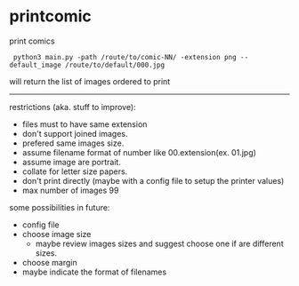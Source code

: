 # printcomic
print comics

```
 python3 main.py -path /route/to/comic-NN/ -extension png --default_image /route/to/default/000.jpg
```

will return the list of images ordered to print

---
restrictions (aka. stuff to improve):
- files must to have same extension
- don't support joined images.
- prefered same images size.
- assume filename format of number like 00.extension(ex. 01.jpg)
- assume image are portrait.
- collate for letter size papers.
- don't print directly (maybe with a config file to setup the printer values)
- max number of images 99

some possibilities in future:
- config file
- choose image size
   - maybe review images sizes and suggest choose one if are different sizes.
- choose margin
- maybe indicate the format of filenames